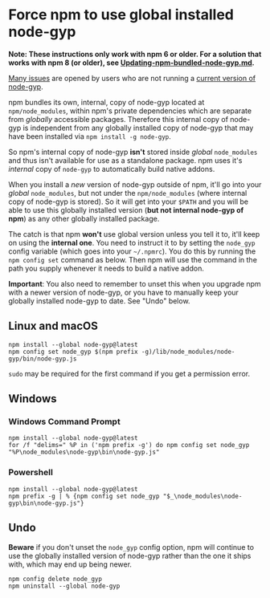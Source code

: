 # Force npm to use global installed node-gyp

**Note: These instructions only work with npm 6 or older. For a solution that works with npm 8 (or older), see [Updating-npm-bundled-node-gyp.md](Updating-npm-bundled-node-gyp.md).**

[Many issues](https://github.com/nodejs/node-gyp/labels/ERR%21%20node-gyp%20-v%20%3C%3D%20v5.1.0) are opened by users who are
not running a [current version of node-gyp](https://github.com/nodejs/node-gyp/releases).

npm bundles its own, internal, copy of node-gyp located at `npm/node_modules`, within npm's private dependencies which are separate from *globally* accessible packages. Therefore this internal copy of node-gyp is independent from any globally installed copy of node-gyp that
may have been installed via `npm install -g node-gyp`.

So npm's internal copy of node-gyp **isn't** stored inside *global* `node_modules` and thus isn't available for use as a standalone package. npm uses it's *internal* copy of `node-gyp` to automatically build native addons.

When you install a _new_ version of node-gyp outside of npm, it'll go into your *global* `node_modules`, but not under the `npm/node_modules` (where internal copy of node-gyp is stored). So it will get into your `$PATH` and you will be able to use this globally installed version (**but not internal node-gyp of npm**) as any other globally installed package.

The catch is that npm **won't** use global version unless you tell it to, it'll keep on using the **internal one**. You need to instruct it to by setting the `node_gyp` config variable (which goes into your `~/.npmrc`). You do this by running the `npm config set` command as below. Then npm will use the command in the path you supply whenever it needs to build a native addon.

**Important**: You also need to remember to unset this when you upgrade npm with a newer version of node-gyp, or you have to manually keep your globally installed node-gyp to date. See "Undo" below.

## Linux and macOS
```
npm install --global node-gyp@latest
npm config set node_gyp $(npm prefix -g)/lib/node_modules/node-gyp/bin/node-gyp.js
```

`sudo` may be required for the first command if you get a permission error.

## Windows

### Windows Command Prompt
```
npm install --global node-gyp@latest
for /f "delims=" %P in ('npm prefix -g') do npm config set node_gyp "%P\node_modules\node-gyp\bin\node-gyp.js"
```

### Powershell
```
npm install --global node-gyp@latest
npm prefix -g | % {npm config set node_gyp "$_\node_modules\node-gyp\bin\node-gyp.js"}
```

## Undo
**Beware** if you don't unset the `node_gyp` config option, npm will continue to use the globally installed version of node-gyp rather than the one it ships with, which may end up being newer.

```
npm config delete node_gyp
npm uninstall --global node-gyp
```
